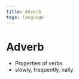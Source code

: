 ```yaml
---
title: Adverb
tags: language
---
```


# Adverb
- Properties of verbs
- slowly, frequently, nally




































































